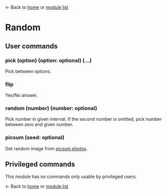 ← Back to [home](../index.md) or [module list](index.md)

# Random

## User commands

### pick (option) (option: optional) (...)

Pick between options.

### flip

Yes/No answer.

### random (number) (number: optional)

Pick number in given interval. If the second number is omitted, pick number between zero and given number.

### picsum (seed: optional)

Get random image from [picsum.photos](https://picsum.photos).


## Privileged commands

This module has no commands only usable by privileged users.


← Back to [home](../index.md) or [module list](index.md)
